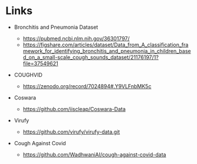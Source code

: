 # Links
- Bronchitis and Pneumonia Dataset
  - https://pubmed.ncbi.nlm.nih.gov/36301797/
  - https://figshare.com/articles/dataset/Data_from_A_classification_framework_for_identifying_bronchitis_and_pneumonia_in_children_based_on_a_small-scale_cough_sounds_dataset/21176197/1?file=37549621
  
- COUGHVID
  - https://zenodo.org/record/7024894#.Y9VLFnbMK5c

- Coswara
  - https://github.com/iiscleap/Coswara-Data

- Virufy
  - https://github.com/virufy/virufy-data.git

- Cough Against Covid
  - https://github.com/WadhwaniAI/cough-against-covid-data
